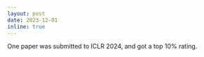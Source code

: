 ```yaml
---
layout: post
date: 2023-12-01
inline: true
---
```



One paper was submitted to ICLR 2024, and got a top 10\% rating.